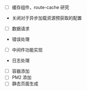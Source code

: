 - [ ] 缓存组件，route-cache 研究
- 关闭对于异步加载资源预获取的配置
- [ ] 数据请求
- 错误处理
- [ ] 中间件功能实现
- 日志处理
- [ ] 容器添加
- [ ] PM2 添加
- [ ] 静态页面生成
